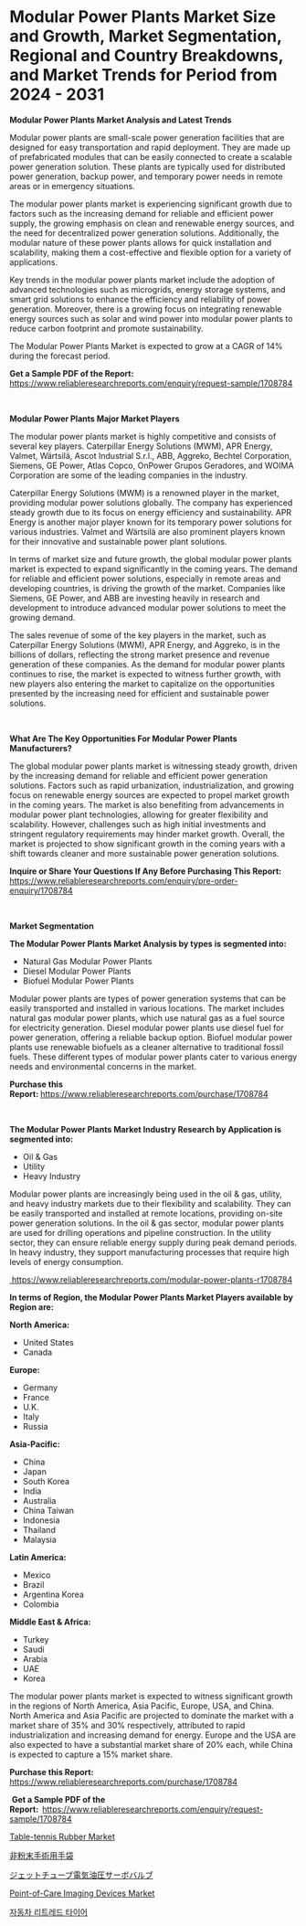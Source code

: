 <p><h1>Modular Power Plants Market Size and Growth, Market Segmentation, Regional and Country Breakdowns, and Market Trends for Period from 2024 -  2031</h1></p><p><strong>Modular Power Plants Market Analysis and Latest Trends</strong></p>
<p><p>Modular power plants are small-scale power generation facilities that are designed for easy transportation and rapid deployment. They are made up of prefabricated modules that can be easily connected to create a scalable power generation solution. These plants are typically used for distributed power generation, backup power, and temporary power needs in remote areas or in emergency situations.</p><p>The modular power plants market is experiencing significant growth due to factors such as the increasing demand for reliable and efficient power supply, the growing emphasis on clean and renewable energy sources, and the need for decentralized power generation solutions. Additionally, the modular nature of these power plants allows for quick installation and scalability, making them a cost-effective and flexible option for a variety of applications.</p><p>Key trends in the modular power plants market include the adoption of advanced technologies such as microgrids, energy storage systems, and smart grid solutions to enhance the efficiency and reliability of power generation. Moreover, there is a growing focus on integrating renewable energy sources such as solar and wind power into modular power plants to reduce carbon footprint and promote sustainability.</p><p>The Modular Power Plants Market is expected to grow at a CAGR of 14% during the forecast period.</p></p>
<p><strong>Get a Sample PDF of the Report:&nbsp;</strong> <a href="https://www.reliableresearchreports.com/enquiry/request-sample/1708784">https://www.reliableresearchreports.com/enquiry/request-sample/1708784</a></p>
<p>&nbsp;</p>
<p><strong>Modular Power Plants Major Market Players</strong></p>
<p><p>The modular power plants market is highly competitive and consists of several key players. Caterpillar Energy Solutions (MWM), APR Energy, Valmet, Wärtsilä, Ascot Industrial S.r.l., ABB, Aggreko, Bechtel Corporation, Siemens, GE Power, Atlas Copco, OnPower Grupos Geradores, and WOIMA Corporation are some of the leading companies in the industry.</p><p>Caterpillar Energy Solutions (MWM) is a renowned player in the market, providing modular power solutions globally. The company has experienced steady growth due to its focus on energy efficiency and sustainability. APR Energy is another major player known for its temporary power solutions for various industries. Valmet and Wärtsilä are also prominent players known for their innovative and sustainable power plant solutions.</p><p>In terms of market size and future growth, the global modular power plants market is expected to expand significantly in the coming years. The demand for reliable and efficient power solutions, especially in remote areas and developing countries, is driving the growth of the market. Companies like Siemens, GE Power, and ABB are investing heavily in research and development to introduce advanced modular power solutions to meet the growing demand.</p><p>The sales revenue of some of the key players in the market, such as Caterpillar Energy Solutions (MWM), APR Energy, and Aggreko, is in the billions of dollars, reflecting the strong market presence and revenue generation of these companies. As the demand for modular power plants continues to rise, the market is expected to witness further growth, with new players also entering the market to capitalize on the opportunities presented by the increasing need for efficient and sustainable power solutions.</p></p>
<p>&nbsp;</p>
<p><strong>What Are The Key Opportunities For Modular Power Plants Manufacturers?</strong></p>
<p><p>The global modular power plants market is witnessing steady growth, driven by the increasing demand for reliable and efficient power generation solutions. Factors such as rapid urbanization, industrialization, and growing focus on renewable energy sources are expected to propel market growth in the coming years. The market is also benefiting from advancements in modular power plant technologies, allowing for greater flexibility and scalability. However, challenges such as high initial investments and stringent regulatory requirements may hinder market growth. Overall, the market is projected to show significant growth in the coming years with a shift towards cleaner and more sustainable power generation solutions.</p></p>
<p><strong>Inquire or Share Your Questions If Any Before Purchasing This Report:</strong> <a href="https://www.reliableresearchreports.com/enquiry/pre-order-enquiry/1708784">https://www.reliableresearchreports.com/enquiry/pre-order-enquiry/1708784</a></p>
<p>&nbsp;</p>
<p><strong>Market Segmentation</strong></p>
<p><strong>The Modular Power Plants Market Analysis by types is segmented into:</strong></p>
<p><ul><li>Natural Gas Modular Power Plants</li><li>Diesel Modular Power Plants</li><li>Biofuel Modular Power Plants</li></ul></p>
<p><p>Modular power plants are types of power generation systems that can be easily transported and installed in various locations. The market includes natural gas modular power plants, which use natural gas as a fuel source for electricity generation. Diesel modular power plants use diesel fuel for power generation, offering a reliable backup option. Biofuel modular power plants use renewable biofuels as a cleaner alternative to traditional fossil fuels. These different types of modular power plants cater to various energy needs and environmental concerns in the market.</p></p>
<p><strong>Purchase this Report:&nbsp;</strong><a href="https://www.reliableresearchreports.com/purchase/1708784">https://www.reliableresearchreports.com/purchase/1708784</a></p>
<p>&nbsp;</p>
<p><strong>The Modular Power Plants Market Industry Research by Application is segmented into:</strong></p>
<p><ul><li>Oil & Gas</li><li>Utility</li><li>Heavy Industry</li></ul></p>
<p><p>Modular power plants are increasingly being used in the oil & gas, utility, and heavy industry markets due to their flexibility and scalability. They can be easily transported and installed at remote locations, providing on-site power generation solutions. In the oil & gas sector, modular power plants are used for drilling operations and pipeline construction. In the utility sector, they can ensure reliable energy supply during peak demand periods. In heavy industry, they support manufacturing processes that require high levels of energy consumption.</p></p>
<p><a href="https://www.reliableresearchreports.com/modular-power-plants-r1708784">&nbsp;https://www.reliableresearchreports.com/modular-power-plants-r1708784</a></p>
<p><strong>In terms of Region, the Modular Power Plants Market Players available by Region are:</strong></p>
<p>
    <p> <strong> North America: </strong>
        <ul>
            <li>United States</li>
            <li>Canada</li>
        </ul>
        </p> 
    <p> <strong> Europe: </strong>
        <ul>
            <li>Germany</li>
            <li>France</li>
            <li>U.K.</li>
            <li>Italy</li>
            <li>Russia</li>
        </ul>
        </p> 
    <p> <strong> Asia-Pacific: </strong>
        <ul>
            <li>China</li>
            <li>Japan</li>
            <li>South Korea</li>
            <li>India</li>
            <li>Australia</li>
            <li>China Taiwan</li>
            <li>Indonesia</li>
            <li>Thailand</li>
            <li>Malaysia</li>
        </ul>
        </p> 
    <p> <strong> Latin America: </strong>
        <ul>
            <li>Mexico</li>
            <li>Brazil</li>
            <li>Argentina Korea</li>
            <li>Colombia</li>
        </ul>
        </p> 
    <p> <strong> Middle East & Africa: </strong>
        <ul>
            <li>Turkey</li>
            <li>Saudi</li>
            <li>Arabia</li>
            <li>UAE</li>
            <li>Korea</li>
        </ul>
    </p>
    </p>
<p><p>The modular power plants market is expected to witness significant growth in the regions of North America, Asia Pacific, Europe, USA, and China. North America and Asia Pacific are projected to dominate the market with a market share of 35% and 30% respectively, attributed to rapid industrialization and increasing demand for energy. Europe and the USA are also expected to have a substantial market share of 20% each, while China is expected to capture a 15% market share.</p></p>
<p><strong>Purchase this Report: </strong><a href="https://www.reliableresearchreports.com/purchase/1708784">https://www.reliableresearchreports.com/purchase/1708784</a></p>
<p>&nbsp;<strong>Get a Sample PDF of the Report:&nbsp;&nbsp;</strong><a href="https://www.reliableresearchreports.com/enquiry/request-sample/1708784">https://www.reliableresearchreports.com/enquiry/request-sample/1708784</a></p>
<p><strong></strong></p>
<p><p><a href="https://github.com/kathiaseamanalvaradovlprc2h/Market-Research-Report-List-2/blob/main/table-tennis-rubber-market.md">Table-tennis Rubber Market</a></p><p><a href="https://github.com/RudyBoyer2017/Market-Research-Report-List-1/blob/main/9878021125600.md">非粉末手術用手袋</a></p><p><a href="https://medium.com/@terrellconn2023/%E6%AC%A1%E3%81%AE%E6%96%87%E7%AB%A0%E3%82%92%E6%97%A5%E6%9C%AC%E8%AA%9E%E3%81%AB%E7%BF%BB%E8%A8%B3%E3%81%99%E3%82%8B%E3%81%A8-%E3%82%B8%E3%82%A7%E3%83%83%E3%83%88-%E3%83%81%E3%83%A5%E3%83%BC%E3%83%96-%E9%9B%BB%E6%B0%97%E6%B2%B9%E5%9C%A7%E3%82%B5%E3%83%BC%E3%83%9C%E3%83%90%E3%83%AB%E3%83%96%E5%B8%82%E5%A0%B4%E3%81%AE%E6%B4%9E%E5%AF%9F%E8%83%BD%E5%8A%9B-%E5%B8%82%E5%A0%B4%E5%8B%95%E5%90%91-%E6%88%90%E9%95%B7-2024%E5%B9%B4%E3%81%8B%E3%82%892031%E5%B9%B4%E3%81%BE%E3%81%A7%E3%81%AE%E4%BA%88%E6%B8%AC-3373a6272a92">ジェットチューブ電気油圧サーボバルブ</a></p><p><a href="https://github.com/EbonyHane1955/Market-Research-Report-List-1/blob/main/point-of-care-imaging-devices-market.md">Point-of-Care Imaging Devices Market</a></p><p><a href="https://medium.com/@luffiazaza/2024%EB%85%84%EB%B6%80%ED%84%B0-2031%EB%85%84%EA%B9%8C%EC%A7%80%EC%9D%98-%EC%9E%90%EB%8F%99%EC%B0%A8-%EC%9E%AC%EC%B2%9C%ED%83%80%EC%9D%B4%EC%96%B4-%EC%8B%9C%EC%9E%A5-%EB%B6%84%EC%84%9D-%EB%B0%8F-%ED%81%AC%EA%B8%B0-%EC%98%88%EC%B8%A1-1a14c7d6e44f">자동차 리트레드 타이어</a></p></p>